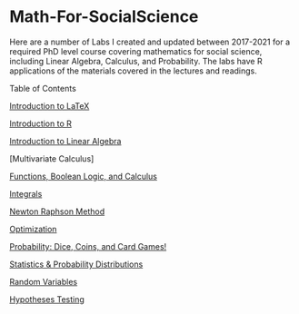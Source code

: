 # Math-For-SocialScience

Here are a number of Labs I created and updated between 2017-2021 for a required PhD level course covering mathematics for social science, including Linear Algebra, Calculus, and Probability. The labs have R applications of the materials covered in the lectures and readings. 

Table of Contents

[Introduction to LaTeX](https://github.com/ConstanzaSchibber/Math-For-SocialScience/blob/main/Lab%2001%20-%20LaTeX/Lab1_LaTeX_example.pdf)

[Introduction to R](https://github.com/ConstanzaSchibber/Math-For-SocialScience/blob/main/Lab%2002%20-%20Intro%20to%20R/02Lab_PLS801.md)

[Introduction to Linear Algebra](https://github.com/ConstanzaSchibber/Math-For-SocialScience/blob/main/Lab%2003%20-%20Matrices%20and%20Vectors/Lab3_Intro_Matrices.md)

[Multivariate Calculus]

[Functions, Boolean Logic, and Calculus](https://github.com/ConstanzaSchibber/Math-For-SocialScience/blob/main/Lab%2005%20-%20Calculus/Lab5.md)

[Integrals](https://github.com/ConstanzaSchibber/Math-For-SocialScience/blob/main/Lab%2005%20-%20Calculus/Lecture_IntegralsinR.md)

[Newton Raphson Method](https://github.com/ConstanzaSchibber/Math-For-SocialScience/blob/main/Lab%2006%20-%20Newton%20Raphson%20Method/NewtonRaphson.md)

[Optimization](https://github.com/ConstanzaSchibber/Math-For-SocialScience/blob/main/Lab%2007%20-%20Optimization/Lab7_optimization.md)

[Probability: Dice, Coins, and Card Games!](https://github.com/ConstanzaSchibber/Math-For-SocialScience/blob/main/Lab%2008%20-%20Probability/Lab8_Probability_answerkey.md)

[Statistics & Probability Distributions](https://github.com/ConstanzaSchibber/Math-For-SocialScience/blob/main/Lab%2009%20-%20Probability%20Distributions%20%26%20Random%20Variables/Lab9_probability_distributions.md)

[Random Variables](https://github.com/ConstanzaSchibber/Math-For-SocialScience/blob/main/Lab%2010%20-%20Random%20Variables%20/Lab10---Random-Variables.md)

[Hypotheses Testing](https://github.com/ConstanzaSchibber/Math-For-SocialScience/blob/main/Lab%2011%20-%20Hypothesis%20Testing%20/Lab11_hypothesis_testing.md)


